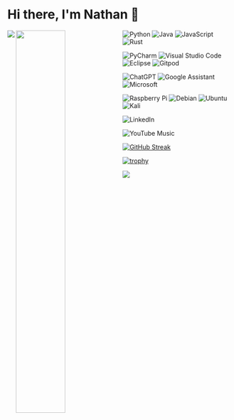 # Hi there, I'm Nathan 🤙

<img align="left" src="https://github-readme-stats.vercel.app/api?username=nathanMcL&show_icons=true&theme=radical" />

<img align="left" width="47%" src="https://github-readme-stats.vercel.app/api/top-langs/?username=nathanMcL&layout=compact" />

![Python](https://img.shields.io/badge/python-3670A0?style=for-the-badge&logo=python&logoColor=ffdd54)
![Java](https://img.shields.io/badge/java-%23ED8B00.svg?style=for-the-badge&logo=openjdk&logoColor=white)
![JavaScript](https://img.shields.io/badge/javascript-%23323330.svg?style=for-the-badge&logo=javascript&logoColor=%23F7DF1E)
![Rust](https://img.shields.io/badge/rust-%23000000.svg?style=for-the-badge&logo=rust&logoColor=white)

![PyCharm](https://img.shields.io/badge/pycharm-143?style=for-the-badge&logo=pycharm&logoColor=black&color=black&labelColor=green)
![Visual Studio Code](https://img.shields.io/badge/Visual%20Studio%20Code-0078d7.svg?style=for-the-badge&logo=visual-studio-code&logoColor=white)
![Eclipse](https://img.shields.io/badge/Eclipse-FE7A16.svg?style=for-the-badge&logo=Eclipse&logoColor=white)
![Gitpod](https://img.shields.io/badge/gitpod-f06611.svg?style=for-the-badge&logo=gitpod&logoColor=white)

![ChatGPT](https://img.shields.io/badge/chatGPT-74aa9c?style=for-the-badge&logo=openai&logoColor=white)
![Google Assistant](https://img.shields.io/badge/google%20assistant-4285F4?style=for-the-badge&logo=google%20assistant&logoColor=white)
![Microsoft](https://img.shields.io/badge/Microsoft-0078D4?style=for-the-badge&logo=microsoft&logoColor=white)

![Raspberry Pi](https://img.shields.io/badge/-RaspberryPi-C51A4A?style=for-the-badge&logo=Raspberry-Pi)
![Debian](https://img.shields.io/badge/Debian-D70A53?style=for-the-badge&logo=debian&logoColor=white)
![Ubuntu](https://img.shields.io/badge/Ubuntu-E95420?style=for-the-badge&logo=ubuntu&logoColor=white)
![Kali](https://img.shields.io/badge/Kali-268BEE?style=for-the-badge&logo=kalilinux&logoColor=white)


![LinkedIn](https://img.shields.io/badge/linkedin-%230077B5.svg?style=for-the-badge&logo=linkedin&logoColor=white)

![YouTube Music](https://img.shields.io/badge/YouTube_Music-FF0000?style=for-the-badge&logo=youtube-music&logoColor=white)

[![GitHub Streak](https://streak-stats.demolab.com/?user=nathanMcL)](https://git.io/streak-stats)

[![trophy](https://github-profile-trophy.vercel.app/?username=nathanMcL&theme=onedark)](https://github.com/nathanMcL/github-profile-trophy)

<a href="https://www.buymeacoffee.com/MacN_iT"><img src="https://img.buymeacoffee.com/button-api/?text=Cream & Sugar&emoji=☕&slug=MacN_iT&button_colour=FFDD00&font_colour=000000&font_family=Lato&outline_colour=000000&coffee_colour=ffffff" /></a>
<!---
nathanMcL/nathanMcL is a ✨ special ✨ repository because its `README.md` (this file) appears on your GitHub profile.
You can click the Preview link to take a look at your changes.

--->


